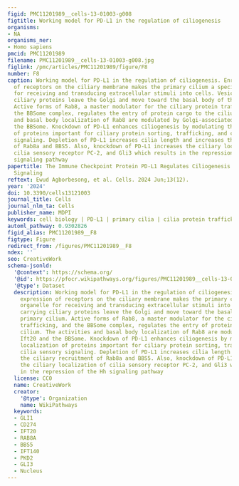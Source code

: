 ```yaml
---
figid: PMC11201989__cells-13-01003-g008
figtitle: Working model for PD-L1 in the regulation of ciliogenesis
organisms:
- NA
organisms_ner:
- Homo sapiens
pmcid: PMC11201989
filename: PMC11201989__cells-13-01003-g008.jpg
figlink: /pmc/articles/PMC11201989/figure/F8
number: F8
caption: Working model for PD-L1 in the regulation of ciliogenesis. Enriched expression
  of receptors on the ciliary membrane makes the primary cilium a specialized organelle
  for receiving and transducing extracellular stimuli into cells. Vesicles carrying
  ciliary proteins leave the Golgi and move toward the basal body of the primary cilium.
  Active forms of Rab8, a master modulator for the ciliary protein trafficking, and
  the BBSome complex, regulates the entry of protein cargo to the cilium. The activities
  and basal body localization of Rab8 are modulated by Golgi-associated Ift20 and
  the BBSome. Knockdown of PD-L1 enhances ciliogenesis by modulating the localization
  of proteins important for ciliary protein sorting, trafficking, and cilia sensory
  signaling. Depletion of PD-L1 increases cilia length and increases the ciliary recruitment
  of Rab8a and BBS5. Also, knockdown of PD-L1 increases the ciliary localization of
  cilia sensory receptor PC-2, and Gli3 which results in the repression of the Hh
  signaling pathway
papertitle: The Immune Checkpoint Protein PD-L1 Regulates Ciliogenesis and Hedgehog
  Signaling
reftext: Ewud Agborbesong, et al. Cells. 2024 Jun;13(12).
year: '2024'
doi: 10.3390/cells13121003
journal_title: Cells
journal_nlm_ta: Cells
publisher_name: MDPI
keywords: cell biology | PD-L1 | primary cilia | cilia protein trafficking
automl_pathway: 0.9302826
figid_alias: PMC11201989__F8
figtype: Figure
redirect_from: /figures/PMC11201989__F8
ndex: ''
seo: CreativeWork
schema-jsonld:
  '@context': https://schema.org/
  '@id': https://pfocr.wikipathways.org/figures/PMC11201989__cells-13-01003-g008.html
  '@type': Dataset
  description: Working model for PD-L1 in the regulation of ciliogenesis. Enriched
    expression of receptors on the ciliary membrane makes the primary cilium a specialized
    organelle for receiving and transducing extracellular stimuli into cells. Vesicles
    carrying ciliary proteins leave the Golgi and move toward the basal body of the
    primary cilium. Active forms of Rab8, a master modulator for the ciliary protein
    trafficking, and the BBSome complex, regulates the entry of protein cargo to the
    cilium. The activities and basal body localization of Rab8 are modulated by Golgi-associated
    Ift20 and the BBSome. Knockdown of PD-L1 enhances ciliogenesis by modulating the
    localization of proteins important for ciliary protein sorting, trafficking, and
    cilia sensory signaling. Depletion of PD-L1 increases cilia length and increases
    the ciliary recruitment of Rab8a and BBS5. Also, knockdown of PD-L1 increases
    the ciliary localization of cilia sensory receptor PC-2, and Gli3 which results
    in the repression of the Hh signaling pathway
  license: CC0
  name: CreativeWork
  creator:
    '@type': Organization
    name: WikiPathways
  keywords:
  - GLI1
  - CD274
  - IFT20
  - RAB8A
  - BBS5
  - IFT140
  - PKD2
  - GLI3
  - Nucleus
---
```


